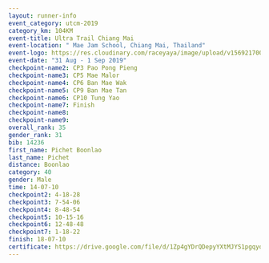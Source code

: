 ```yaml
---
layout: runner-info 
event_category: utcm-2019 
category_km: 104KM 
event-title: Ultra Trail Chiang Mai 
event-location: " Mae Jam School, Chiang Mai, Thailand" 
event-logo: https://res.cloudinary.com/raceyaya/image/upload/v1569217001/logo/ultra-trail-chiangmai_ay7efp.jpg 
event-date: "31 Aug - 1 Sep 2019" 
checkpoint-name2: CP3 Pao Pong Pieng 
checkpoint-name3: CP5 Mae Malor 
checkpoint-name4: CP6 Ban Mae Wak  
checkpoint-name5: CP9 Ban Mae Tan 
checkpoint-name6: CP10 Tung Yao 
checkpoint-name7: Finish 
checkpoint-name8: 
checkpoint-name9: 
overall_rank: 35
gender_rank: 31
bib: 14236
first_name: Pichet Boonlao
last_name: Pichet
distance: Boonlao
category: 40
gender: Male
time: 14-07-10
checkpoint2: 4-18-28
checkpoint3: 7-54-06
checkpoint4: 8-48-54
checkpoint5: 10-15-16
checkpoint6: 12-48-48
checkpoint7: 1-18-22
finish: 18-07-10
certificate: https://drive.google.com/file/d/1Zp4gYDrQDepyYXtMJYS1pgqyolGkbrRP/view?usp=sharing
---
```

